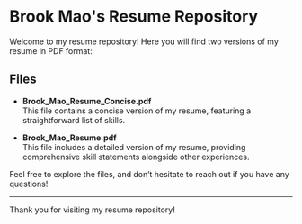 # Brook Mao's Resume Repository

Welcome to my resume repository! Here you will find two versions of my resume in PDF format:

## Files

-   **Brook_Mao_Resume_Concise.pdf**  
    This file contains a concise version of my resume, featuring a straightforward list of skills.

-   **Brook_Mao_Resume.pdf**  
    This file includes a detailed version of my resume, providing comprehensive skill statements alongside other experiences.

Feel free to explore the files, and don’t hesitate to reach out if you have any questions!

---

Thank you for visiting my resume repository!
